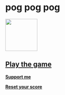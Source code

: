 # pog pog pog
<img width="100px" src="https://raw.githubusercontent.com/minintamvan/PogChamp-Click/main/2.png"/>

## [**Play the game**](https://minintamvan.github.io/PogChamp-Click/) 
[**Support me**](https://saweria.co/mininproject)

[****Reset your score****](https://minintamvan.github.io/PogChamp-Click/reset.html)


